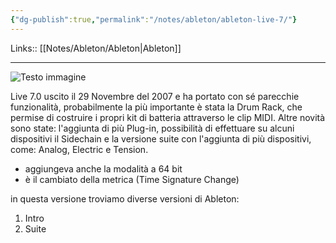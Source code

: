```yaml
---
{"dg-publish":true,"permalink":"/notes/ableton/ableton-live-7/"}
---
```


Links:: [[Notes/Ableton/Ableton\|Ableton]]
 
---
![Testo immagine](https://mikcommunity.blob.core.windows.net/blogimages/e41546c8-89d1-41d1-b53b-de0acceaa4c1_Live7LiteUp-large.jpg)

Live 7.0 uscito il 29 Novembre del 2007 e ha portato con sé parecchie funzionalità, probabilmente la più importante è stata la Drum Rack, che permise di costruire i propri kit di batteria attraverso le clip MIDI. Altre novità sono state: l'aggiunta di più Plug-in, possibilità di effettuare su alcuni dispositivi il Sidechain e la versione suite con l'aggiunta di più dispositivi, come: Analog, Electric e Tension. 

- aggiungeva anche la modalità a 64 bit
- è il cambiato della metrica (Time Signature Change)

in questa versione troviamo diverse versioni di Ableton:
1. Intro
2. Suite


